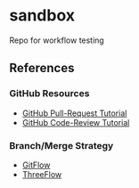 # sandbox

Repo for workflow testing

## References

### GitHub Resources

- [GitHub Pull-Request Tutorial][g1]
- [GitHub Code-Review Tutorial][g2]

### Branch/Merge Strategy

- [GitFlow][b1]
- [ThreeFlow][b2]


[g1]: https://help.github.com/articles/about-pull-requests/
[g2]: https://github.com/features/code-review/

[b1]: http://nvie.com/posts/a-successful-git-branching-model/
[b2]: http://www.nomachetejuggling.com/2017/04/09/a-different-branching-strategy/

